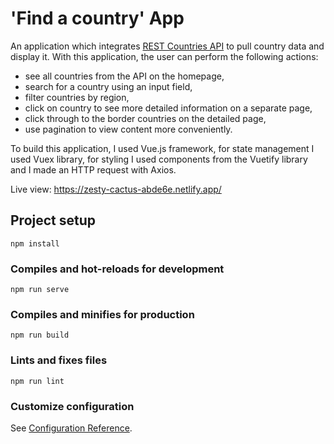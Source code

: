 # 'Find a country' App

An application which integrates [REST Countries API](https://restcountries.com/) to pull country data and display it. With this application, the user can perform the following actions:

- see all countries from the API on the homepage,
- search for a country using an input field,
- filter countries by region,
- click on country to see more detailed information on a separate page,
- click through to the border countries on the detailed page,
- use pagination to view content more conveniently.

To build this application, I used Vue.js framework, for state management I used Vuex library, for styling I used components from the Vuetify library and I made an HTTP request with Axios.

Live view: https://zesty-cactus-abde6e.netlify.app/

## Project setup

```
npm install
```

### Compiles and hot-reloads for development

```
npm run serve
```

### Compiles and minifies for production

```
npm run build
```

### Lints and fixes files

```
npm run lint
```

### Customize configuration

See [Configuration Reference](https://cli.vuejs.org/config/).
